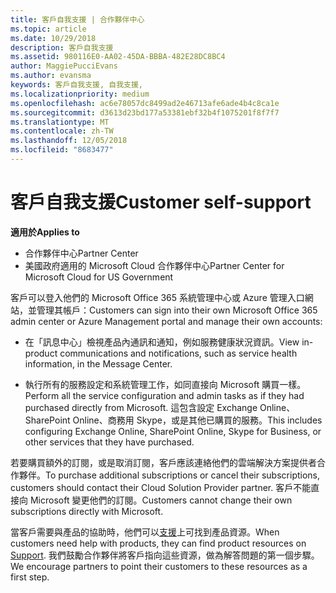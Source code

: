 ```yaml
---
title: 客戶自我支援 | 合作夥伴中心
ms.topic: article
ms.date: 10/29/2018
description: 客戶自我支援
ms.assetid: 980116E0-AA02-45DA-BBBA-482E28DC8BC4
author: MaggiePucciEvans
ms.author: evansma
keywords: 客戶自我支援, 自我支援,
ms.localizationpriority: medium
ms.openlocfilehash: ac6e78057dc8499ad2e46713afe6ade4b4c8ca1e
ms.sourcegitcommit: d3613d23bd177a53381ebf32b4f1075201f8f7f7
ms.translationtype: MT
ms.contentlocale: zh-TW
ms.lasthandoff: 12/05/2018
ms.locfileid: "8683477"
---
```

# <a name="customer-self-support"></a><span data-ttu-id="f8172-104">客戶自我支援</span><span class="sxs-lookup"><span data-stu-id="f8172-104">Customer self-support</span></span>

**<span data-ttu-id="f8172-105">適用於</span><span class="sxs-lookup"><span data-stu-id="f8172-105">Applies to</span></span>**

-  <span data-ttu-id="f8172-106">合作夥伴中心</span><span class="sxs-lookup"><span data-stu-id="f8172-106">Partner Center</span></span>
-  <span data-ttu-id="f8172-107">美國政府適用的 Microsoft Cloud 合作夥伴中心</span><span class="sxs-lookup"><span data-stu-id="f8172-107">Partner Center for Microsoft Cloud for US Government</span></span>


<span data-ttu-id="f8172-108">客戶可以登入他們的 Microsoft Office 365 系統管理中心或 Azure 管理入口網站，並管理其帳戶：</span><span class="sxs-lookup"><span data-stu-id="f8172-108">Customers can sign into their own Microsoft Office 365 admin center or Azure Management portal and manage their own accounts:</span></span>

-   <span data-ttu-id="f8172-109">在「訊息中心」檢視產品內通訊和通知，例如服務健康狀況資訊。</span><span class="sxs-lookup"><span data-stu-id="f8172-109">View in-product communications and notifications, such as service health information, in the Message Center.</span></span>

-   <span data-ttu-id="f8172-110">執行所有的服務設定和系統管理工作，如同直接向 Microsoft 購買一樣。</span><span class="sxs-lookup"><span data-stu-id="f8172-110">Perform all the service configuration and admin tasks as if they had purchased directly from Microsoft.</span></span> <span data-ttu-id="f8172-111">這包含設定 Exchange Online、SharePoint Online、商務用 Skype，或是其他已購買的服務。</span><span class="sxs-lookup"><span data-stu-id="f8172-111">This includes configuring Exchange Online, SharePoint Online, Skype for Business, or other services that they have purchased.</span></span>

<span data-ttu-id="f8172-112">若要購買額外的訂閱，或是取消訂閱，客戶應該連絡他們的雲端解決方案提供者合作夥伴。</span><span class="sxs-lookup"><span data-stu-id="f8172-112">To purchase additional subscriptions or cancel their subscriptions, customers should contact their Cloud Solution Provider partner.</span></span> <span data-ttu-id="f8172-113">客戶不能直接向 Microsoft 變更他們的訂閱。</span><span class="sxs-lookup"><span data-stu-id="f8172-113">Customers cannot change their own subscriptions directly with Microsoft.</span></span>

<span data-ttu-id="f8172-114">當客戶需要與產品的協助時，他們可以[支援](https://partnercenter.microsoft.com/partner/support)上可找到產品資源。</span><span class="sxs-lookup"><span data-stu-id="f8172-114">When customers need help with products, they can find product resources on [Support](https://partnercenter.microsoft.com/partner/support).</span></span> <span data-ttu-id="f8172-115">我們鼓勵合作夥伴將客戶指向這些資源，做為解答問題的第一個步驟。</span><span class="sxs-lookup"><span data-stu-id="f8172-115">We encourage partners to point their customers to these resources as a first step.</span></span>

 

 



